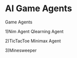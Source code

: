 # AI Game Agents
Game Agents

1)Nim Agent Qlearning Agent

2)TicTacToe Minimax Agent

3)Minesweeper
